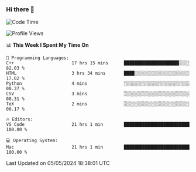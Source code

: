 ### Hi there 👋

<!--START_SECTION:waka-->
![Code Time](http://img.shields.io/badge/Code%20Time-537%20hrs%2036%20mins-blue)

![Profile Views](http://img.shields.io/badge/Profile%20Views-5-blue)

📊 **This Week I Spent My Time On** 

```text
💬 Programming Languages: 
C++                      17 hrs 15 mins      █████████████████████░░░░   82.03 % 
HTML                     3 hrs 34 mins       ████░░░░░░░░░░░░░░░░░░░░░   17.02 % 
Python                   4 mins              ░░░░░░░░░░░░░░░░░░░░░░░░░   00.37 % 
CSV                      3 mins              ░░░░░░░░░░░░░░░░░░░░░░░░░   00.31 % 
TeX                      2 mins              ░░░░░░░░░░░░░░░░░░░░░░░░░   00.17 % 

🔥 Editors: 
VS Code                  21 hrs 1 min        █████████████████████████   100.00 % 

💻 Operating System: 
Mac                      21 hrs 1 min        █████████████████████████   100.00 % 
```


 Last Updated on 05/05/2024 18:38:01 UTC
<!--END_SECTION:waka-->

<!--
**JackeyHua-SJTU/JackeyHua-SJTU** is a ✨ _special_ ✨ repository because its `README.md` (this file) appears on your GitHub profile.

Here are some ideas to get you started:

- 🔭 I’m currently working on ...
- 🌱 I’m currently learning ...
- 👯 I’m looking to collaborate on ...
- 🤔 I’m looking for help with ...
- 💬 Ask me about ...
- 📫 How to reach me: ...
- 😄 Pronouns: ...
- ⚡ Fun fact: ...
-->

